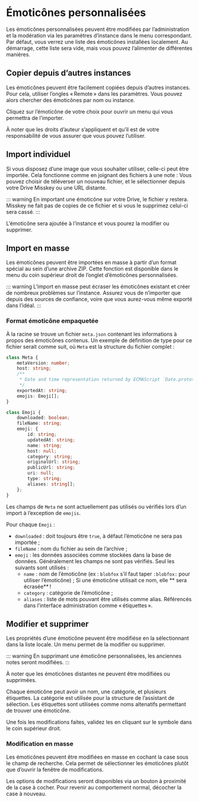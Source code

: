 # Émoticônes personnalisées

Les émoticônes personnalisées peuvent être modifiées par l’administration et la modération via les paramètres d’instance dans le menu correspondant.
Par défaut, vous verrez une liste des émoticônes installées localement.
Au démarrage, cette liste sera vide, mais vous pouvez l’alimenter de différentes manières.

## Copier depuis d’autres instances

Les émoticônes peuvent être facilement copiées depuis d’autres instances.
Pour cela, utiliser l’ongles « Remote » dans les paramètres.
Vous pouvez alors chercher des émoticônes par nom ou instance.

Cliquez sur l’émoticône de votre choix pour ouvrir un menu qui vous permettra de l’importer.

À noter que les droits d’auteur s’appliquent et qu’il est de votre responsabilité de vous assurer que vous pouvez l’utiliser.

## Import individuel

Si vous disposez d’une image que vous souhaiter utiliser, celle-ci peut être importée.
Cela fonctionne comme en joignant des fichiers à une note :
Vous pouvez choisir de téléverser un nouveau fichier, et le sélectionner depuis votre Drive Misskey ou une URL distante.

::: warning
En important une émoticône sur votre Drive, le fichier y restera.
Misskey ne fait pas de copies de ce fichier et si vous le supprimez celui-ci sera cassé.
:::

L’émoticône sera ajoutée à l’instance et vous pourez la modifier ou supprimer.

## Import en masse

Les émoticônes peuvent être importées en masse à partir d’un format spécial au sein d’une archive ZIP.
Cette fonction est disponible dans le menu du coin supérieur droit de l’onglet d’émoticônes personnalisées.

::: warning
L’import en masse peut écraser les émoticônes existant et créer de nombreux problèmes sur l’instance.
Assurez vous de n’importer que depuis des sources de confiance, voire que vous aurez-vous même exporté dans l’idéal.
:::

### Format émoticône empaquetée

À la racine se trouve un fichier `meta.json` contenant les informations à propos des émoticônes contenus.
Un exemple de définition de type pour ce fichier serait comme suit, où `Meta` est la structure du fichier complet :

```typescript
class Meta {
	metaVersion: number;
	host: string;
	/**
	 * Date and time representation returned by ECMAScript `Date.prototype.toString`.
	 */
	exportedAt: string;
	emojis: Emoji[];
}

class Emoji {
	downloaded: boolean;
	fileName: string;
	emoji: {
		id: string;
		updatedAt: string;
		name: string;
		host: null;
		category: string;
		originalUrl: string;
		publicUrl: string;
		uri: null;
		type: string;
		aliases: string[];
	};
}
```

Les champs de `Meta` ne sont actuellement pas utilisés ou vérifiés lors d’un import à l’exception de `emojis`.

Pour chaque `Emoji` :
- `downloaded` : doit toujours être `true`, à défaut l’émoticône ne sera pas importée ;
- `fileName` : nom du fichier au sein de l’archive ;
- `emoji` : les données associées comme stockées dans la base de données. Généralement les champs ne sont pas vérifiés.
Seul les suivants sont utilisés :
  - `name` : nom de l’émoticône (ex : `blobfox` s’il faut taper `:blobfox:` pour utiliser l’émoticône) ;
    Si une émoticône utilisait ce nom, elle ** sera écrasée** !
  - `category` : catégorie de l’émoticône ;
  - `aliases` : liste de mots pouvant être utilisés comme alias. Référencés dans l’interface administration comme « étiquettes ».

## Modifier et supprimer

Les propriétés d’une émoticône peuvent être modifiése en la sélectionnant dans la liste locale.
Un menu permet de la modifier ou supprimer.

::: warning
En supprimant une émoticône personnalisées, les anciennes notes seront modifiées.
:::

À noter que les émoticônes distantes ne peuvent être modifiées ou supprimées.

Chaque émoticône peut avoir un nom, une catégorie, et plusieurs étiquettes.
La catégorie est utilisée pour la structure de l’assistant de sélection.
Les étiquettes sont utilisées comme noms altenatifs permettant de trouver une émoticône.

Une fois les modifications faites, validez les en cliquant sur le symbole dans le coin supérieur droit.

### Modification en masse

Les émoticônes peuvent être modifiées en masse en cochant la case sous le champ de recherche.
Cela permet de sélectionner les émoticônes plutôt que d’ouvrir la fenêtre de modifications.

Les options de modifications seront disponibles via un bouton à proximité de la case à cocher.
Pour revenir au comportement normal, décocher la case à nouveau.
